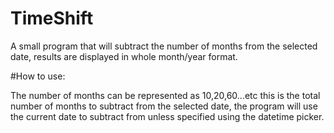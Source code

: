 # TimeShift
A small program that will subtract the number of months from the selected date, results are displayed in whole month/year format.

#How to use:

The number of months can be represented as 10,20,60...etc  this is the total number of months to subtract from the selected date, the program will
 use the current date to subtract from unless specified using the datetime picker.
